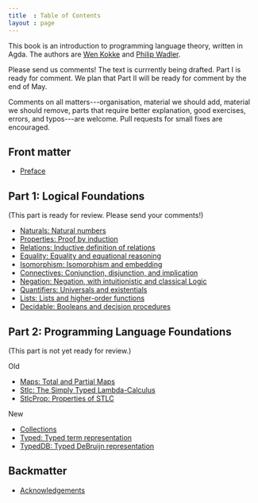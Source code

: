 ```yaml
---
title  : Table of Contents
layout : page
---
```


This book is an introduction to programming language theory, written
in Agda.  The authors are [Wen Kokke][wen] and [Philip Wadler][phil].

Please send us comments!  The text is currrently being drafted.  Part I
is ready for comment. We plan that Part II will be ready for comment
by the end of May.

Comments on all matters---organisation, material we should add,
material we should remove, parts that require better explanation, good
exercises, errors, and typos---are welcome.  Pull requests for small
fixes are encouraged.


## Front matter

  - [Preface](Preface)

## Part 1: Logical Foundations

(This part is ready for review. Please send your comments!)

  - [Naturals: Natural numbers](Naturals)
  - [Properties: Proof by induction](Properties)
  - [Relations: Inductive definition of relations](Relations)
  - [Equality: Equality and equational reasoning](Equality)
  - [Isomorphism: Isomorphism and embedding](Isomorphism)
  - [Connectives: Conjunction, disjunction, and implication](Connectives)
  - [Negation: Negation, with intuitionistic and classical Logic](Negation)
  - [Quantifiers: Universals and existentials](Quantifiers)
  - [Lists: Lists and higher-order functions](Lists)
  - [Decidable: Booleans and decision procedures](Decidable)

## Part 2: Programming Language Foundations

(This part is not yet ready for review.)

  Old
  - [Maps: Total and Partial Maps](Maps)
  - [Stlc: The Simply Typed Lambda-Calculus](Stlc)
  - [StlcProp: Properties of STLC](StlcProp)

  New
  - [Collections](Collections)
  - [Typed: Typed term representation](Typed)
  - [TypedDB: Typed DeBruijn representation](TypedDB) 

## Backmatter

  - [Acknowledgements](Acknowledgements)

[sf]: https://softwarefoundations.cis.upenn.edu/
[wen]: https://github.com/wenkokke
[phil]: http://homepages.inf.ed.ac.uk/wadler/


<!--
  - [Basics: Functional Programming in Agda]({{ "/Basics" | relative_url }})
-->

